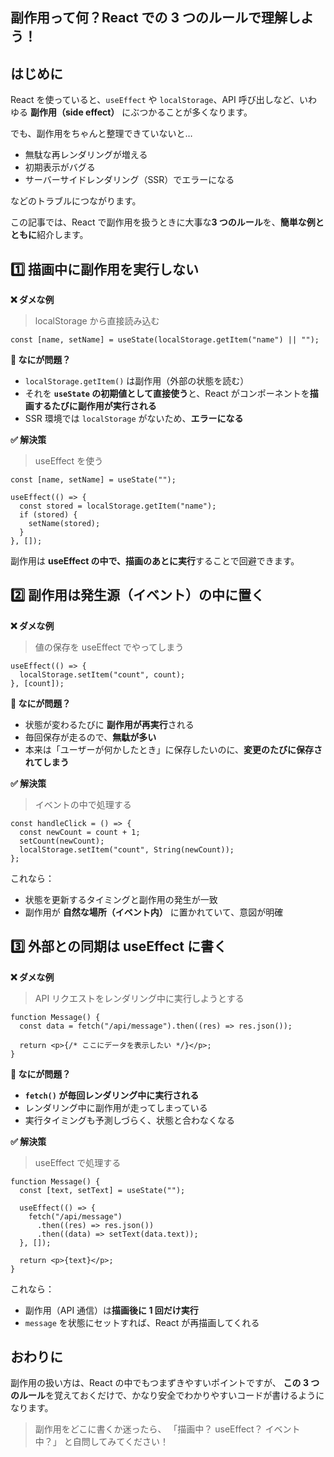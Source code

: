 ## 副作用って何？React での 3 つのルールで理解しよう！

## はじめに

React を使っていると、`useEffect` や `localStorage`、API 呼び出しなど、いわゆる **副作用（side effect）** にぶつかることが多くなります。

でも、副作用をちゃんと整理できていないと…

- 無駄な再レンダリングが増える
- 初期表示がバグる
- サーバーサイドレンダリング（SSR）でエラーになる

などのトラブルにつながります。

この記事では、React で副作用を扱うときに大事な**3 つのルール**を、**簡単な例とともに**紹介します。

## 1️⃣ 描画中に副作用を実行しない

**❌ ダメな例**

> localStorage から直接読み込む

```tsx
const [name, setName] = useState(localStorage.getItem("name") || "");
```

**🧨 なにが問題？**

- `localStorage.getItem()` は副作用（外部の状態を読む）
- それを **`useState` の初期値として直接使う**と、React がコンポーネントを**描画するたびに副作用が実行される**
- SSR 環境では `localStorage` がないため、**エラーになる**

**✅ 解決策**

> useEffect を使う

```tsx
const [name, setName] = useState("");

useEffect(() => {
  const stored = localStorage.getItem("name");
  if (stored) {
    setName(stored);
  }
}, []);
```

副作用は **useEffect の中で、描画のあとに実行**することで回避できます。

## 2️⃣ 副作用は発生源（イベント）の中に置く

**❌ ダメな例**

> 値の保存を useEffect でやってしまう

```tsx
useEffect(() => {
  localStorage.setItem("count", count);
}, [count]);
```

**🧨 なにが問題？**

- 状態が変わるたびに **副作用が再実行**される
- 毎回保存が走るので、**無駄が多い**
- 本来は「ユーザーが何かしたとき」に保存したいのに、**変更のたびに保存されてしまう**

**✅ 解決策**

> イベントの中で処理する

```tsx
const handleClick = () => {
  const newCount = count + 1;
  setCount(newCount);
  localStorage.setItem("count", String(newCount));
};
```

これなら：

- 状態を更新するタイミングと副作用の発生が一致
- 副作用が **自然な場所（イベント内）** に置かれていて、意図が明確

## 3️⃣ 外部との同期は useEffect に書く

**❌ ダメな例**

> API リクエストをレンダリング中に実行しようとする

```tsx
function Message() {
  const data = fetch("/api/message").then((res) => res.json());

  return <p>{/* ここにデータを表示したい */}</p>;
}
```

**🧨 なにが問題？**

- **`fetch()` が毎回レンダリング中に実行される**
- レンダリング中に副作用が走ってしまっている
- 実行タイミングも予測しづらく、状態と合わなくなる

**✅ 解決策**

> useEffect で処理する

```tsx
function Message() {
  const [text, setText] = useState("");

  useEffect(() => {
    fetch("/api/message")
      .then((res) => res.json())
      .then((data) => setText(data.text));
  }, []);

  return <p>{text}</p>;
}
```

これなら：

- 副作用（API 通信）は**描画後に 1 回だけ実行**
- `message` を状態にセットすれば、React が再描画してくれる

## おわりに

副作用の扱い方は、React の中でもつまずきやすいポイントですが、
**この 3 つのルール**を覚えておくだけで、かなり安全でわかりやすいコードが書けるようになります。

> 副作用をどこに書くか迷ったら、
> 「描画中？ useEffect？ イベント中？」
> と自問してみてください！
